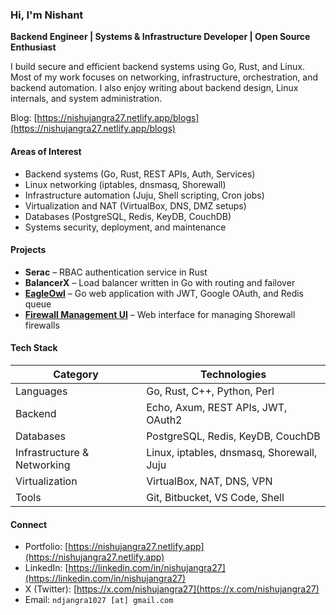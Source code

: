### Hi, I'm Nishant

**Backend Engineer | Systems & Infrastructure Developer | Open Source Enthusiast**

I build secure and efficient backend systems using Go, Rust, and Linux.
Most of my work focuses on networking, infrastructure, orchestration, and backend automation.
I also enjoy writing about backend design, Linux internals, and system administration.

Blog: [https://nishujangra27.netlify.app/blogs](https://nishujangra27.netlify.app/blogs)

#### Areas of Interest

* Backend systems (Go, Rust, REST APIs, Auth, Services)
* Linux networking (iptables, dnsmasq, Shorewall)
* Infrastructure automation (Juju, Shell scripting, Cron jobs)
* Virtualization and NAT (VirtualBox, DNS, DMZ setups)
* Databases (PostgreSQL, Redis, KeyDB, CouchDB)
* Systems security, deployment, and maintenance


#### Projects

* **Serac** – RBAC authentication service in Rust
* **BalancerX** – Load balancer written in Go with routing and failover
* **[EagleOwl](https://bitbucket.org/tirveni/eagleowl/src/master/)** – Go web application with JWT, Google OAuth, and Redis queue
* **[Firewall Management UI](https://bitbucket.org/tirveni/fireshorewall/src/master/)** – Web interface for managing Shorewall firewalls


#### Tech Stack

| Category                    | Technologies                              |
| --------------------------- | ----------------------------------------- |
| Languages                   | Go, Rust, C++, Python, Perl               |
| Backend                     | Echo, Axum, REST APIs, JWT, OAuth2        |
| Databases                   | PostgreSQL, Redis, KeyDB, CouchDB         |
| Infrastructure & Networking | Linux, iptables, dnsmasq, Shorewall, Juju |
| Virtualization              | VirtualBox, NAT, DNS, VPN                 |
| Tools                       | Git, Bitbucket, VS Code, Shell            |


#### Connect

* Portfolio: [https://nishujangra27.netlify.app](https://nishujangra27.netlify.app)
* LinkedIn: [https://linkedin.com/in/nishujangra27](https://linkedin.com/in/nishujangra27)
* X (Twitter): [https://x.com/nishujangra27](https://x.com/nishujangra27)
* Email: `ndjangra1027 [at] gmail.com`
